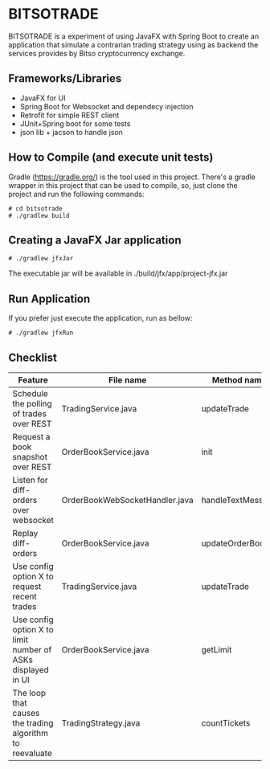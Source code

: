 # BITSOTRADE

BITSOTRADE is a experiment of using JavaFX with Spring Boot to create an application that simulate a contrarian trading strategy using as backend the services
provides by Bitso cryptocurrency exchange. 

## Frameworks/Libraries
- JavaFX for UI 
- Spring Boot for Websocket and dependecy injection
- Retrofit for simple REST client
- JUnit+Spring boot for some tests
- json lib + jacson to handle json

## How to Compile (and execute unit tests)
Gradle (https://gradle.org/) is the tool used in this project. 
There's a gradle wrapper in this project that can be used to compile, so, just clone the project and run the following commands:

```
# cd bitsotrade
# ./gradlew build
```

## Creating a JavaFX Jar application

```
# ./gradlew jfxJar
```
The executable jar will be available in ./build/jfx/app/project-jfx.jar


## Run Application
If you prefer just execute the application, run as bellow:

```
# ./gradlew jfxRun
```

## Checklist

| Feature | File name | Method name |
| --- | --- | --- |
| Schedule the polling of trades over REST | TradingService.java  | updateTrade  |
| Request a book snapshot over REST  | OrderBookService.java | init  |
| Listen for diff-orders over websocket | OrderBookWebSocketHandler.java | handleTextMessage |
| Replay diff-orders | OrderBookService.java | updateOrderBook |
| Use config option X to request recent trades | TradingService.java | updateTrade |
| Use config option X to limit number of ASKs displayed in UI | OrderBookService.java | getLimit |
| The loop that causes the trading algorithm to reevaluate | TradingStrategy.java  | countTickets |